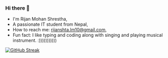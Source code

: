 ### Hi there 👋

- I'm Rijan Mohan Shrestha,
- A passionate IT student from Nepal,
- How to reach me: rijanshta.lm10@gmail.com,
- Fun fact: I like typing and coding along with singing and playing musical instrument. :)))))))))))

[![GitHub Streak](https://streak-stats.demolab.com?user=tofu-10&theme=icegray&border_radius=16&short_numbers=true)](https://git.io/streak-stats)
